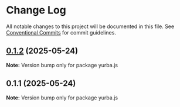 # Change Log

All notable changes to this project will be documented in this file.
See [Conventional Commits](https://conventionalcommits.org) for commit guidelines.

## [0.1.2](https://github.com/rastgame/yurba.js/compare/yurba.js@0.1.1...yurba.js@0.1.2) (2025-05-24)

**Note:** Version bump only for package yurba.js





## 0.1.1 (2025-05-24)

**Note:** Version bump only for package yurba.js
